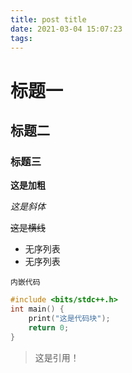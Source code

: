 ```yaml
---
title: post title
date: 2021-03-04 15:07:23
tags:
---
```


# 标题一

## 标题二

### 标题三

**这是加粗**

*这是斜体*

~~这是横线~~

* 无序列表
* 无序列表

`内嵌代码`

```c++
#include <bits/stdc++.h>
int main() {
    print("这是代码块");
    return 0;
}
```

> 这是引用！